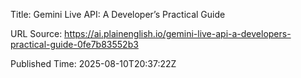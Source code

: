 Title: Gemini Live API: A Developer’s Practical Guide

URL Source: https://ai.plainenglish.io/gemini-live-api-a-developers-practical-guide-0fe7b83552b3

Published Time: 2025-08-10T20:37:22Z
